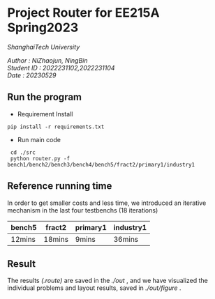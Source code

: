 # Project Router for EE215A Spring2023
_ShanghaiTech University_

_Author : NiZhaojun, NingBin_  
_Student ID : 2022231102,2022231104_  
_Date : 20230529_
## Run the program
- Requirement Install
```
pip install -r requirements.txt
```
- Run main code
```
 cd ./src
 python router.py -f bench1/bench2/bench3/bench4/bench5/fract2/primary1/industry1
```
## Reference running time  
In order to get smaller costs and less time, we introduced an iterative mechanism in the last four testbenchs (18 iterations)   

| bench5 | fract2 | primary1 | industry1 |
| ------- | ------- | ------- |------- |
| 12mins | 18mins | 9mins | 36mins |

## Result  
The results _(.route)_ are saved in the _./out_ , and we have visualized the individual problems and layout results, saved in _./out/figure_ .  
